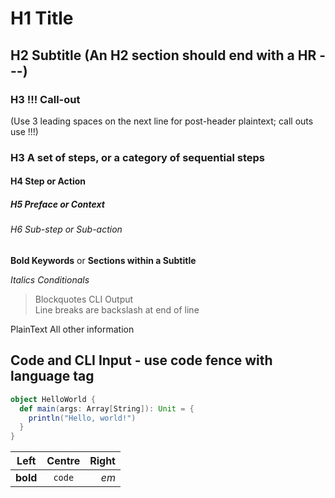 # H1 Title
## H2 Subtitle (An H2 section should end with a HR ---)
### H3 !!! Call-out 
   (Use 3 leading spaces on the next line for post-header plaintext; call outs use !!!)
### H3 A set of steps, or a category of sequential steps
#### H4 Step or Action
##### H5 Preface or Context
###### H6 Sub-step or Sub-action
**Bold Keywords** or **Sections within a Subtitle**

_Italics Conditionals_
> Blockquotes CLI Output\
Line breaks are backslash at end of line

PlainText All other information

## Code and CLI Input - use code fence with language tag

```scala
object HelloWorld {
  def main(args: Array[String]): Unit = {
    println("Hello, world!")
  }
}
```

| Left      | Centre        | Right |
| --------- |:-------------:| -----:|
| **bold**  | `code`        | _em_  |

<!--- Use 3 en dashes for comments --->

